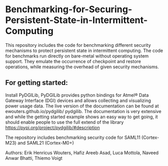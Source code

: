 # Benchmarking-for-Securing-Persistent-State-in-Intermittent-Computing


This repository includes the code for benchmarking different security mechanisms to protect
persistent state in intermittent computing. The code for benchmarks run directly on bare-metal without operating
system support. They emulate the occurrence of checkpoint and
restore operations, while measuring the overhead of given security
mechanisms.


## For getting started:

Install PyDGILib, 
PyDGILib provides python bindings for Atmel® Data Gateway Interface (DGI) devices and allows collecting and visualizing power usage data.
The live version of the documentation can be found at ewouters.github.io/pydgilib/ pydgilib.
The documentation is very extensive and while the getting started example
shows an easy way to get going, it should enable people to use the full extend of the library
https://pypi.org/project/pydgilib/#description

The repository includes benchmarking security code for SAML11 (Cortex-M23) and SAML21 (Cortex-M0+) 

Authors: 
Erik Henricus Wouters,
Hafiz Areeb Asad,
Luca Mottola,
Naveed Anwar Bhatti,
Thiemo Voigt
